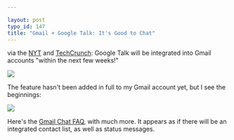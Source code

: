 ```yaml
---

layout: post
typo_id: 147
title: "Gmail + Google Talk: It's Good to Chat"
---
```

via the
[NYT](http://www.nytimes.com/2006/02/07/technology/07google.html?ex=1296968400&en=94d57a25d17db102&ei=5088&partner=rssnyt&emc=rss)
and
[TechCrunch](http://www.techcrunch.com/2006/02/06/gmail-chat-to-launch-tomorrow/):
Google Talk will be integrated into Gmail accounts "within the next few
weeks!"

![](http://mail.google.com/mail/help/images/chat_popout.gif)

The feature hasn't been added in full to my Gmail account yet, but I see
the beginnings:

![](http://files.jnewland.com/chats.png)

Here's the [Gmail Chat FAQ](http://mail.google.com/mail/help/chat.html),
with much more. It appears as if there will be an integrated contact
list, as well as status messages.
